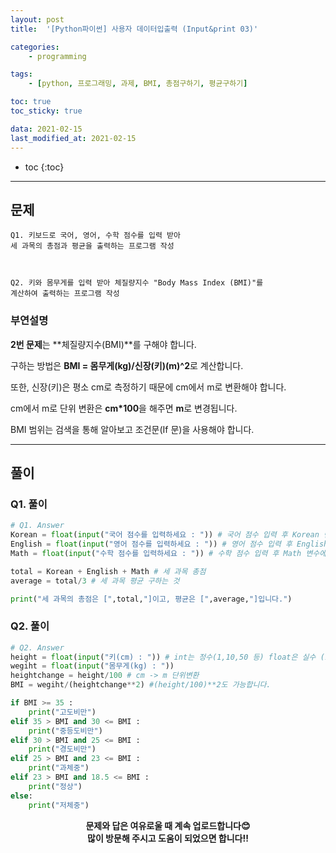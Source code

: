 ```yaml
---
layout: post
title:  '[Python파이썬] 사용자 데이터입출력 (Input&print 03)'

categories:
    - programming

tags:
    - [python, 프로그래밍, 과제, BMI, 총점구하기, 평균구하기]

toc: true
toc_sticky: true

data: 2021-02-15
last_modified_at: 2021-02-15
---
```


* toc
{:toc}

---

## 문제

    Q1. 키보드로 국어, 영어, 수학 점수를 입력 받아
    세 과목의 총점과 평균을 출력하는 프로그램 작성



    Q2. 키와 몸무게를 입력 받아 체질량지수 "Body Mass Index (BMI)"를
    계산하여 출력하는 프로그램 작성


### 부연설명
**2번 문제**는 **체질량지수(BMI)**를 구해야 합니다.<br>


구하는 방법은 **BMI = 몸무게(kg)/신장(키)(m)^2**로 계산합니다.<br>


또한, 신장(키)은 평소 cm로 측정하기 때문에 cm에서 m로 변환해야 합니다.<br>


cm에서 m로 단위 변환은 **cm*100**을 해주면 **m**로 변경됩니다.<br>

BMI 범위는 검색을 통해 알아보고 조건문(If 문)을 사용해야 합니다.

---

## 풀이

### Q1. 풀이

~~~python
# Q1. Answer
Korean = float(input("국어 점수를 입력하세요 : ")) # 국어 점수 입력 후 Korean 변수에 저장
English = float(input("영어 점수를 입력하세요 : ")) # 영어 점수 입력 후 English 변수에 저장
Math = float(input("수학 점수를 입력하세요 : ")) # 수학 점수 입력 후 Math 변수에 저장

total = Korean + English + Math # 세 과목 총점
average = total/3 # 세 과목 평균 구하는 것

print("세 과목의 총점은 [",total,"]이고, 평균은 [",average,"]입니다.")
~~~

### Q2. 풀이

~~~python
# Q2. Answer
height = float(input("키(cm) : ")) # int는 정수(1,10,50 등) float은 실수 (1.5, 7.5 등)
wegiht = float(input("몸무게(kg) : "))
heightchange = height/100 # cm -> m 단위변환
BMI = wegiht/(heightchange**2) #(height/100)**2도 가능합니다.

if BMI >= 35 :
    print("고도비만")
elif 35 > BMI and 30 <= BMI :
    print("중등도비만")
elif 30 > BMI and 25 <= BMI :
    print("경도비만")
elif 25 > BMI and 23 <= BMI :
    print("과체중")
elif 23 > BMI and 18.5 <= BMI :
    print("정상")
else:
    print("저체중")
~~~

<center>

<b>문제와 답은 여유로울 때 계속 업로드합니다😊<br>
많이 방문해 주시고 도움이 되었으면 합니다!!</b>

</center>
